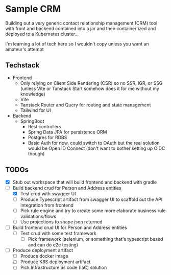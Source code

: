 # Sample CRM

Building out a very generic contact relationship management (CRM) tool with front and backend combined into a jar and then container'ized and deployed to a Kubernetes cluster...

I'm learning a lot of tech here so I wouldn't copy unless you want an amateur's attempt

## Techstack

- Frontend
  - Only relying on Client Side Rendering (CSR) so no SSR, IGR, or SSG (unless Vite or Tanstack Start somehow does it for me without my knowledge)
  - Vite
  - Tanstack Router and Query for routing and state management
  - Tailwind for UI
- Backend
  - SpringBoot
    - Rest controllers
    - Spring Data JPA for persistence ORM
    - Postgres for RDBS
    - Basic Auth for now, could switch to OAuth but the real solution would be Open ID Connect (don't want to bother setting up OIDC though)

## TODOs

- [X] Stub out workspace that will build frontend and backend with gradle
- [ ] Build backend crud for Person and Address entities
  - [X] Test crud with swagger UI
  - [ ] Produce Typescript artifact from swagger UI to scaffold out the API integration from frontend
  - [ ] Pick rule engine and try to create some more elaborate business rule validations/flows
  - [ ] Use projections to shape json returned
- [ ] Build frontend crud UI for Person and Address entities
  - [ ] Test crud with some test framework
    - [ ] Pick framework (selenium, or something that's typescript based and can do e2e testing)
- [ ] Produce deployment artifact
  - [ ] Produce docker image
  - [ ] Produce K8S deployment artifact
  - [ ] Pick Infrastructure as code (IaC) solution
